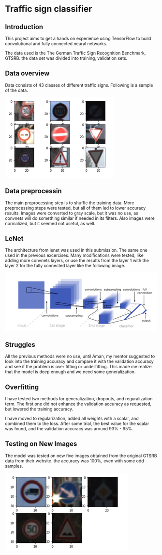 # Traffic sign classifier
## Introduction
This project aims to get a hands on experience using TensorFlow to build convolutional and fully connected neural networks.

The data used is the The German Traffic Sign Recognition Benchmark, GTSRB. the data set was divided into training, validation sets.

## Data overview
Data consists of 43 classes of different traffic signs. Following is a sample of the data.

![alt text](/resources/sample.PNG "Sample of the data being processed")

## Data preprocessin
The main preprocessing step is to shuffle the training data. More preprocessing steps were tested, but all of them led to lower accuracy results. Images were converted to gray scale, but it was no use, as convnets will do something similar if needed in its filters. Also images were normalized, but it seemed not useful, as well. 

## LeNet
The architecture from lenet was used in this submission. The same one used in the previous excercises. Many modifications were tested, like adding more convnets layers, or use the results from the layer 1 with the layer 2 for the fully connected layer like the following image.

![alt text](/resources/2-stages-into-fc.PNG "Two Stages into FC")

## Struggles
All the previous methods were no use, until Aman, my mentor suggested to look into the training accuracy and compare it with the validation accuracy and see if the problem is over fitting or underfitting. This made me realize that the model is deep enough and we need some generalization.

## Overfitting
I have tested two methods for generalization, dropouts, and reguralization term. The first one did not enhance the validation accuracy as requested, but lowered the training accuracy. 

I have moved to regularization, added all weights with a scalar, and combined them to the loss. After some trial, the best value for the scalar was found, and the validation accuracy was around 93% - 95%.

## Testing on New Images
The model was tested on new five images obtained from the original GTSRB data from their website. the accuracy was 100%, even with some odd samples.

![alt text](/resources/newImages.PNG "New Images")
